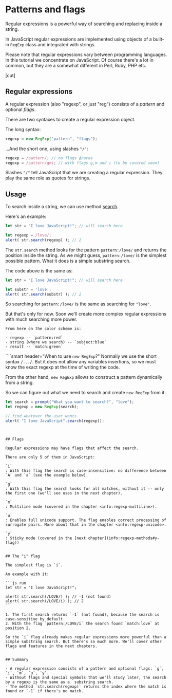 # Patterns and flags

Regular expressions is a powerful way of searching and replacing inside a string.

In JavaScript regular expressions are implemented using objects of a built-in `RegExp` class and integrated with strings.

Please note that regular expressions vary between programming languages. In this tutorial we concentrate on JavaScript. Of course there's a lot in common, but they are a somewhat different in Perl, Ruby, PHP etc.

[cut]

## Regular expressions

A regular expression (also "regexp", or just "reg") consists of a *pattern* and optional *flags*.

There are two syntaxes to create a regular expression object.

The long syntax:

```js
regexp = new RegExp("pattern", "flags");
```

...And the short one, using slashes `"/"`:

```js
regexp = /pattern/; // no flags флагов
regexp = /pattern/gmi; // with flags g,m and i (to be covered soon)
```

Slashes `"/"` tell JavaScript that we are creating a regular expression. They play the same role as quotes for strings.

## Usage

To search inside a string, we can use method [search](mdn:js/String/search).

Here's an example:

```js run
let str = "I love JavaScript!"; // will search here

let regexp = /love/;
alert( str.search(regexp) ); // 2
```

The `str.search` method looks for the pattern `pattern:/love/` and returns the position inside the string. As we might guess, `pattern:/love/` is the simplest possible pattern. What it does is a simple substring search.

The code above is the same as:

```js run
let str = "I love JavaScript!"; // will search here

let substr = 'love';
alert( str.search(substr) ); // 2
```

So searching for `pattern:/love/` is the same as searching for `"love"`.

But that's only for now. Soon we'll create more complex regular expressions with much searching more power.

```smart header="Colors"
From here on the color scheme is:

- regexp -- `pattern:red`
- string (where we search) -- `subject:blue`
- result -- `match:green`
```


````smart header="When to use `new RegExp`?"
Normally we use the short syntax `/.../`. But it does not allow any variables insertions, so we must know the exact regexp at the time of writing the code.

From the other hand, `new RegExp` allows to construct a pattern dynamically from a string.

So we can figure out what we need to search and create `new RegExp` from it:

```js run
let search = prompt("What you want to search?", "love");
let regexp = new RegExp(search);

// find whatever the user wants
alert( "I love JavaScript".search(regexp));
```
````


## Flags

Regular expressions may have flags that affect the search.

There are only 5 of them in JavaScript:

`i`
: With this flag the search is case-insensitive: no difference between `А` and `а` (see the example below).

`g`
: With this flag the search looks for all matches, without it -- only the first one (we'll see uses in the next chapter).

`m`
: Multiline mode (covered in the chapter <info:regexp-multiline>).

`u`
: Enables full unicode support. The flag enables correct processing of surrogate pairs. More about that in the chapter <info:regexp-unicode>.

`y`
: Sticky mode (covered in the [next chapter](info:regexp-methods#y-flag))


## The "i" flag

The simplest flag is `i`.

An example with it:

```js run
let str = "I love JavaScript!";

alert( str.search(/LOVE/) ); // -1 (not found)
alert( str.search(/LOVE/i) ); // 2
```

1. The first search returns `-1` (not found), because the search is case-sensitive by default.
2. With the flag `pattern:/LOVE/i` the search found `match:love` at position 2.

So the `i` flag already makes regular expressions more powerful than a simple substring search. But there's so much more. We'll cover other flags and features in the next chapters.


## Summary

- A regular expression consists of a pattern and optional flags: `g`, `i`, `m`, `u`, `y`.
- Without flags and special symbols that we'll study later, the search by a regexp is the same as a  substring search.
- The method `str.search(regexp)` returns the index where the match is found or `-1` if there's no match.
